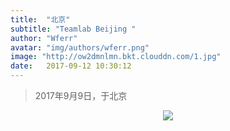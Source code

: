 ```yaml
---
title:  "北京"
subtitle: "Teamlab Beijing "
author: "Wferr"
avatar: "img/authors/wferr.png"
image: "http://ow2dmnlmn.bkt.clouddn.com/1.jpg"
date:   2017-09-12 10:30:12
---
```


<blockquote class="blockquote-center">2017年9月9日，于北京</blockquote>

<div align=center><img src="http://ow2dmnlmn.bkt.clouddn.com/8.jpg"/> </div>
